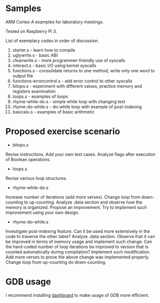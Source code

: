# Samples
ARM Cortex-A examples for laboratory meetings.

Tested on Raspberry Pi 3.

List of exemplary codes in order of discussion.

1. starter.s - learn how to compile
1. uglywrite.s - basic ABI
1. cleanwrite.s - more programmer-friendly use of syscalls
1. interact.s - basic I/O using kernel syscalls
1. functions.s - consolidate returns to one method, write only one word to output file
1. functions-errorcontrol.s - add error control to other syscalls
1. bitops.s - experiment with different values, practice memory and registers examination
1. loops.s - examples of loops
1. rhyme-while-do.s - simple while loop with changing text
1. rhyme-do-while.s - do-while loop with example of post-indexing
1. basicalu.s - examples of basic arithmetic

# Proposed exercise scenario

 * bitops.s

Revise instructions. Add your own test cases. Analyze flags after
execution of Boolean operations.

 * loops.s

Revise various loop structures.

 * rhyme-while-do.s

Increase number of iterations (add more verses).
Change loop from down-counting to up-counting.
Analyze .data section and observe how the memory is organized. Propose
an improvement. Try to implement such improvement using your own design.

 * rhyme-do-while.s

Investigate post-indexing feature. Can it be used more extensively in
the code to traverse the other table?
Analyze .data section. Observe that it can be improved in terms of
memory usage and implement such change.
Can the hard-coded number of loop iterations be improved to version that
is counted automatically during compilation? Implement such
modification.
Add more verses to prove the above change was implemented properly.
Change loop from up-counting do down-counting.

# GDB usage
I recommend installing [dashboard] to make usage of GDB more efficient.

[dashboard]: https://github.com/cyrus-and/gdb-dashboard

